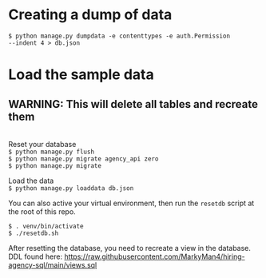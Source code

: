 # Creating a dump of data
<code>$ python manage.py dumpdata -e contenttypes -e auth.Permission --indent 4 > db.json</code>

# Load the sample data
## WARNING: This will delete all tables and recreate them
\
Reset your database \
<code>\$ python manage.py flush</code> \
<code>\$ python manage.py migrate agency_api zero</code> \
<code>\$ python manage.py migrate</code>

Load the data \
<code>\$ python manage.py loaddata db.json</code>

You can also active your virtual environment, then run the <code>resetdb</code> script at the root of this repo.

<code>\$ . venv/bin/activate</code> \
<code>\$ ./resetdb.sh</code>

After resetting the database, you need to recreate a view in the database. DDL found here: https://raw.githubusercontent.com/MarkyMan4/hiring-agency-sql/main/views.sql
